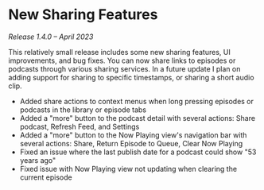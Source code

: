 # New Sharing Features
*Release 1.4.0 – April 2023*

This relatively small release includes some new sharing features, UI improvements, and bug fixes. You can now share links to episodes or podcasts through various sharing services. In a future update I plan on adding support for sharing to specific timestamps, or sharing a short audio clip.

- Added share actions to context menus when long pressing episodes or podcasts in the library or episode tabs
- Added a "more" button to the podcast detail with several actions: Share podcast, Refresh Feed, and Settings
- Added a "more" button to the Now Playing view's navigation bar with several actions: Share, Return Episode to Queue, Clear Now Playing
- Fixed an issue where the last publish date for a podcast could show "53 years ago"
- Fixed issue with Now Playing view not updating when clearing the current episode

